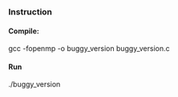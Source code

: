 ### Instruction

#### Compile:
gcc -fopenmp -o buggy_version buggy_version.c

#### Run
./buggy_version